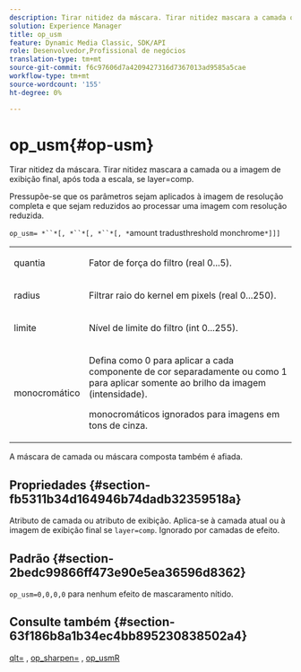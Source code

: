 ```yaml
---
description: Tirar nitidez da máscara. Tirar nitidez mascara a camada ou a imagem de exibição final, após toda a escala, se layer=comp.
solution: Experience Manager
title: op_usm
feature: Dynamic Media Classic, SDK/API
role: Desenvolvedor,Profissional de negócios
translation-type: tm+mt
source-git-commit: f6c97606d7a4209427316d7367013ad9585a5cae
workflow-type: tm+mt
source-wordcount: '155'
ht-degree: 0%

---
```



# op_usm{#op-usm}

Tirar nitidez da máscara. Tirar nitidez mascara a camada ou a imagem de exibição final, após toda a escala, se layer=comp.

Pressupõe-se que os parâmetros sejam aplicados à imagem de resolução completa e que sejam reduzidos ao processar uma imagem com resolução reduzida.

`op_usm= *``*[, *``*[, *``*[, *`amount tradusthreshold monchrome`*]]]`

<table id="simpletable_0697E3BCB45F41C494D93A6017ADD2BF"> 
 <tr class="strow"> 
  <td class="stentry"> <p><span class="codeph"><span class="varname"> quantia</span></span> </p></td> 
  <td class="stentry"> <p>Fator de força do filtro (real 0...5). </p></td> 
 </tr> 
 <tr class="strow"> 
  <td class="stentry"> <p><span class="codeph"><span class="varname"> radius</span></span> </p></td> 
  <td class="stentry"> <p>Filtrar raio do kernel em pixels (real 0...250). </p></td> 
 </tr> 
 <tr class="strow"> 
  <td class="stentry"> <p><span class="codeph"><span class="varname"> limite</span></span> </p></td> 
  <td class="stentry"> <p>Nível de limite do filtro (int 0...255). </p></td> 
 </tr> 
 <tr class="strow"> 
  <td class="stentry"> <p><span class="codeph"><span class="varname"> monocromático</span></span> </p></td> 
  <td class="stentry"> <p>Defina como 0 para aplicar a cada componente de cor separadamente ou como 1 para aplicar somente ao brilho da imagem (intensidade). </p> <p> <span class="codeph"><span class="varname"> </span></span> monocromáticos ignorados para imagens em tons de cinza. </p></td> 
 </tr> 
</table>

A máscara de camada ou máscara composta também é afiada.

## Propriedades {#section-fb5311b34d164946b74dadb32359518a}

Atributo de camada ou atributo de exibição. Aplica-se à camada atual ou à imagem de exibição final se `layer=comp`. Ignorado por camadas de efeito.

## Padrão {#section-2bedc99866ff473e90e5ea36596d8362}

`op_usm=0,0,0,0` para nenhum efeito de mascaramento nítido.

## Consulte também {#section-63f186b8a1b34ec4bb895230838502a4}

[qlt=](../../../../../is-api/http-ref/image-serving-api-ref/c-http-protocol-reference/c-command-reference/r-is-http-qlt.md#reference-f69ed0758c784b0385d979820546d352) ,  [op_sharpen=](../../../../../is-api/http-ref/image-serving-api-ref/c-http-protocol-reference/c-command-reference/r-op-sharpen.md#reference-c32573230c6140f883efdaa201ea8541) ,  [op_usmR](../../../../../is-api/http-ref/image-serving-api-ref/c-http-protocol-reference/c-command-reference/r-op-usmr.md#reference-c0168bc1e3a24370883670c09bcb0fef)
